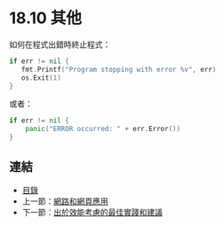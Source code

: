 # 18.10 其他

如何在程式出錯時終止程式：

```go	
if err != nil {
   fmt.Printf("Program stopping with error %v", err)
   os.Exit(1)
}
```

或者：

```go
if err != nil { 
	panic("ERROR occurred: " + err.Error())
}
```

## 連結

- [目錄](directory.md)
- 上一節：[網路和網頁應用](18.9.md)
- 下一節：[出於效能考慮的最佳實踐和建議](18.11.md)